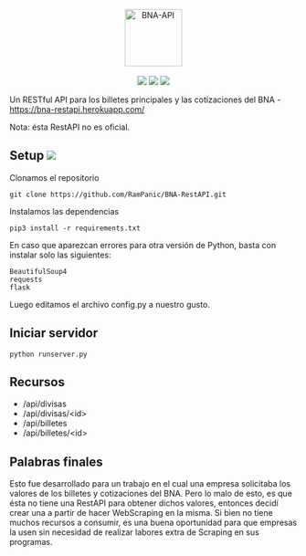 <p align="center"><img height="100" src="https://i.imgur.com/a0IKdkq.png" alt="BNA-API">
<br>
<br>
<img src="https://img.shields.io/badge/Creado%20por-RamPanic-green">
<img src="https://img.shields.io/badge/Hecho en%20-Python3-red">
    <a href="https://github.com/RamPanic?tab=repositories"><img src="https://img.shields.io/badge/Ver%20m%C3%A1s-repositorios-yellow"></a>
</p>

Un RESTful API para los billetes principales y las cotizaciones del BNA - https://bna-restapi.herokuapp.com/

Nota: ésta RestAPI no es oficial.

## Setup <img src="https://img.shields.io/badge/Python-3.10.2-green">

Clonamos el repositorio

```
git clone https://github.com/RamPanic/BNA-RestAPI.git
```

Instalamos las dependencias

```
pip3 install -r requirements.txt
```

En caso que aparezcan errores para otra versión de Python, basta con instalar solo las siguientes:

```
BeautifulSoup4
requests
flask
```

Luego editamos el archivo config.py a nuestro gusto.

## Iniciar servidor

```
python runserver.py
```

## Recursos

* /api/divisas
* /api/divisas/\<id>
* /api/billetes
* /api/billetes/\<id>

## Palabras finales

Esto fue desarrollado para un trabajo en el cual una empresa solicitaba los valores de los billetes y cotizaciones del BNA. Pero lo malo de esto, es que ésta no tiene una RestAPI para obtener dichos valores, entonces decidí crear una a partir de hacer WebScraping en la misma. Si bien no tiene muchos recursos a consumir, es una buena oportunidad para que empresas la usen sin necesidad de realizar labores extra de Scraping en sus programas.
